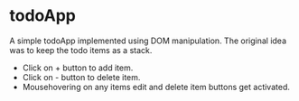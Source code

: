 # todoApp
A simple todoApp implemented using DOM manipulation.
The original idea was to keep the todo items as a stack.
* Click on + button to add item.
* Click on - button to delete item.
* Mousehovering on any items edit and delete item buttons get activated.

 
